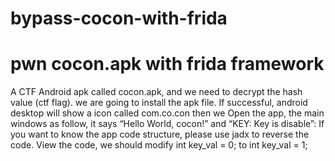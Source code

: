 # bypass-cocon-with-frida

# pwn cocon.apk with frida framework 
A CTF Android apk called cocon.apk, and we need to decrypt the hash value (ctf flag).
we are going to install the apk file. If successful, android desktop will show a icon called com.co.con
then we Open the app, the main windows as follow, it says “Hello World, cocon!” and “KEY: Key is disable”:
If you want to know the app code structure, please use jadx to reverse the code.
View the code, 
we should modify int key_val = 0; to int key_val = 1;
